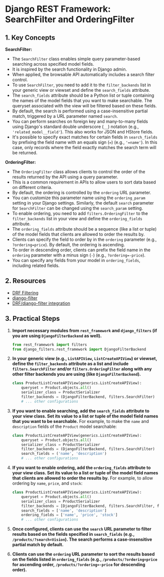 # Django REST Framework: SearchFilter and OrderingFilter

## 1. Key Concepts

**SearchFilter:**

- The `SearchFilter` class enables simple query parameter-based searching across specified model fields.
- It is inspired by the search functionality in Django admin.
- When applied, the browsable API automatically includes a search filter control.
- To use `SearchFilter`, you need to add it to the `filter_backends` list in your generic view or viewset and define the `search_fields` attribute.
- The `search_fields` attribute should be a Python list or tuple containing the names of the model fields that you want to make searchable. The queryset associated with the view will be filtered based on these fields.
- By default, the search is performed using a case-insensitive partial match, triggered by a URL parameter named `search`.
- You can perform searches on foreign key and many-to-many fields using Django's standard double underscore (`__`) notation (e.g., `'related_model__field'`). This also works for JSON and HStore fields.
- It's possible to specify exact matches for certain fields in `search_fields` by prefixing the field name with an equals sign (`=`) (e.g., `'=name'`). In this case, only records where the field exactly matches the search term will be returned.

**OrderingFilter:**

- The `OrderingFilter` class allows clients to control the order of the results returned by the API using a query parameter.
- This is a common requirement in APIs to allow users to sort data based on different criteria.
- By default, the ordering is controlled by the `ordering` URL parameter.
- You can customize this parameter name using the `ordering_param` setting in your Django settings. Similarly, the default `search` parameter for `SearchFilter` can be changed using the `search_param` setting.
- To enable ordering, you need to add `filters.OrderingFilter` to the `filter_backends` list in your view and define the `ordering_fields` attribute.
- The `ordering_fields` attribute should be a sequence (like a list or tuple) of the model fields that clients are allowed to order the results by.
- Clients can specify the field to order by in the `ordering` parameter (e.g., `?ordering=price`). By default, the ordering is ascending.
- To order in descending order, clients can prefix the field name in the `ordering` parameter with a minus sign (`-`) (e.g., `?ordering=-price`).
- You can specify any fields from your model in `ordering_fields`, including related fields.

## 2. Resources

- [DRF Filtering](https://www.django-rest-framework.org/api-guide/filtering/)
- [django-filter](https://django-filter.readthedocs.io/en/stable/)
- [DRF/django-filter integration](https://django-filter.readthedocs.io/en/stable/guide/rest_framework.html)

## 3. Practical Steps

1.  **Import necessary modules from `rest_framework` and `django_filters` (if you are using `DjangoFilterBackend` as well).**

    ```python
    from rest_framework import filters
    from django_filters.rest_framework import DjangoFilterBackend
    ```

2.  **In your generic view (e.g., `ListAPIView`, `ListCreateAPIView`) or viewset, define the `filter_backends` attribute as a list and include `filters.SearchFilter` and/or `filters.OrderingFilter` along with any other filter backends you are using (like `DjangoFilterBackend`).**

    ```python
    class ProductListCreateAPIView(generics.ListCreateAPIView):
        queryset = Product.objects.all()
        serializer_class = ProductSerializer
        filter_backends = (DjangoFilterBackend, filters.SearchFilter)
        # ... other configurations
    ```

3.  **If you want to enable searching, add the `search_fields` attribute to your view class. Set its value to a list or tuple of the model field names that you want to be searchable.** For example, to make the `name` and `description` fields of the `Product` model searchable:

    ```python
    class ProductListCreateAPIView(generics.ListCreateAPIView):
        queryset = Product.objects.all()
        serializer_class = ProductSerializer
        filter_backends = (DjangoFilterBackend, filters.SearchFilter)
        search_fields = ('name', 'description')
        # ... other configurations
    ```

4.  **If you want to enable ordering, add the `ordering_fields` attribute to your view class. Set its value to a list or tuple of the model field names that clients are allowed to order the results by.** For example, to allow ordering by `name`, `price`, and `stock`:

    ```python
    class ProductListCreateAPIView(generics.ListCreateAPIView):
        queryset = Product.objects.all()
        serializer_class = ProductSerializer
        filter_backends = [DjangoFilterBackend, filters.SearchFilter, filters.OrderingFilter]
        search_fields = ['name', 'description']
        ordering_fields = ['name', 'price', 'stock']
        # ... other configurations
    ```

5.  **Once configured, clients can use the `search` URL parameter to filter results based on the fields specified in `search_fields` (e.g., `/products/?search=Vision`). The search performs a case-insensitive partial match by default.**

6.  **Clients can use the `ordering` URL parameter to sort the results based on the fields listed in `ordering_fields` (e.g., `/products/?ordering=price` for ascending order, `/products/?ordering=-price` for descending order).**
